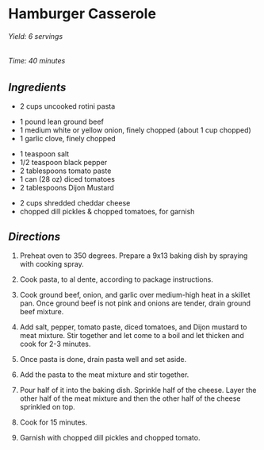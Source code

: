 # Hamburger Casserole

######  Yield: 6 servings
######  Time:  40 minutes

##  *Ingredients*
- 2 cups uncooked rotini pasta
<!--  -->
- 1 pound lean ground beef
- 1 medium white or yellow onion, finely chopped (about 1 cup chopped)
- 1 garlic clove, finely chopped
<!--  -->
- 1 teaspoon salt
- 1/2 teaspoon black pepper
- 2 tablespoons tomato paste
- 1 can (28 oz) diced tomatoes
- 2 tablespoons Dijon Mustard
<!--  -->
- 2 cups shredded cheddar cheese
- chopped dill pickles & chopped tomatoes, for garnish

##  *Directions*
1. Preheat oven to 350 degrees. Prepare a 9x13 baking dish by spraying with cooking spray.

2. Cook pasta, to al dente, according to package instructions.

3. Cook ground beef, onion, and garlic over medium-high heat in a skillet pan. Once ground beef is not pink and onions are tender, drain ground beef mixture.

4. Add salt, pepper, tomato paste, diced tomatoes, and Dijon mustard to meat mixture. Stir together and let come to a boil and let thicken and cook for 2-3 minutes.

5. Once pasta is done, drain pasta well and set aside.

6. Add the pasta to the meat mixture and stir together.

7. Pour half of it into the baking dish. Sprinkle half of the cheese. Layer the other half of the meat mixture and then the other half of the cheese sprinkled on top.

8. Cook for 15 minutes.

9. Garnish with chopped dill pickles and chopped tomato.
